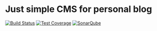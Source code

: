 # Just simple CMS for personal blog 

[![Build Status](https://travis-ci.org/proshin-roman/blog.svg?branch=master)](https://travis-ci.org/proshin-roman/blog)
[![Test Coverage](https://codecov.io/gh/proshin-roman/blog/branch/master/graph/badge.svg)](https://codecov.io/gh/proshin-roman/blog)
[![SonarQube](https://img.shields.io/badge/sonar-ok-green.svg)](https://sonarcloud.io/dashboard?id=org.proshin%3Ablog)
